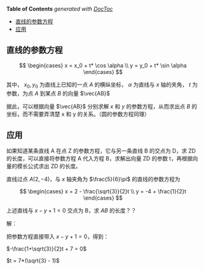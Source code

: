 <!-- START doctoc generated TOC please keep comment here to allow auto update -->
<!-- DON'T EDIT THIS SECTION, INSTEAD RE-RUN doctoc TO UPDATE -->
**Table of Contents**  *generated with [DocToc](https://github.com/thlorenz/doctoc)*

- [直线的参数方程](#%E7%9B%B4%E7%BA%BF%E7%9A%84%E5%8F%82%E6%95%B0%E6%96%B9%E7%A8%8B)
- [应用](#%E5%BA%94%E7%94%A8)

<!-- END doctoc generated TOC please keep comment here to allow auto update -->

## 直线的参数方程

$$
\begin{cases}
x = x_0 + t* \cos \alpha \\
y = y_0 + t* \sin \alpha
\end{cases}
$$

其中， $x_0,y_0$ 为直线上已知的一点 $A$ 的横纵坐标， $\alpha$ 为直线与 $x$ 轴的夹角， $t$ 为参数，为点 $A$ 到某点 $B$ 的向量 $\vec{AB}$

据此，可以根据向量 $\vec{AB}$ 分别求解 $x$ 和 $y$ 的参数方程，从而求出点 $B$ 的坐标，而不需要弄清楚 x 和 y 的关系。（圆的参数方程同理）

## 应用

如果知道某条直线 A 在点 Z 的参数方程，它与另一条直线 B 的交点为 D，求 ZD 的长度，可以直接将参数方程 A 代入方程 B，求解出向量 ZD 的参数 t，再根据向量的模长公式求出 ZD 的长度。

直线过点 $A(2, -4)$，与 $x$ 轴夹角为 $\frac{5}{6}\pi$ 的直线的参数方程为

$$
\begin{cases}
x = 2 - \frac{\sqrt{3}}{2}t \\
y = -4 + \frac{1}{2}t
\end{cases}
$$

上述直线与 $x-y+1=0$ 交点为 B，求 $AB$ 的长度？？

解：

把参数方程直接带入 $x-y+1=0$，得到：

$-\frac{1+\sqrt{3}}{2}t + 7 = 0$

$t = 7*(\sqrt{3} - 1)$
